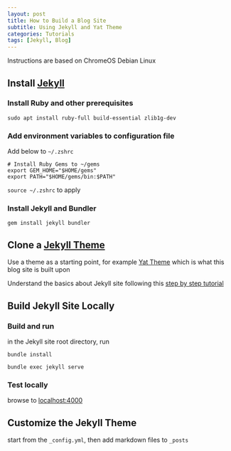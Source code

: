 ```yaml
---
layout: post
title: How to Build a Blog Site
subtitle: Using Jekyll and Yat Theme
categories: Tutorials
tags: [Jekyll, Blog]
---
```


Instructions are based on ChromeOS Debian Linux

## Install [Jekyll](https://jekyllrb.com/docs/)

### Install Ruby and other prerequisites

`sudo apt install ruby-full build-essential zlib1g-dev`

### Add environment variables to configuration file

Add below to `~/.zshrc`

```
# Install Ruby Gems to ~/gems
export GEM_HOME="$HOME/gems"
export PATH="$HOME/gems/bin:$PATH"
```
`source ~/.zshrc` to apply

### Install Jekyll and Bundler

`gem install jekyll bundler`

## Clone a [Jekyll Theme](https://jekyllrb.com/docs/themes/) 

Use a theme as a starting point, for example [Yat Theme](https://github.com/jeffreytse/jekyll-theme-yat) which is what this blog site is built upon

Understand the basics about Jekyll site following this [step by step tutorial](https://jekyllrb.com/docs/step-by-step/01-setup/)

## Build Jekyll Site Locally

### Build and run

in the Jekyll site root directory, run

`bundle install`

`bundle exec jekyll serve`

### Test locally

browse to [localhost:4000](http://localhost:4000)

## Customize the Jekyll Theme

start from the `_config.yml`, then add markdown files to `_posts`

